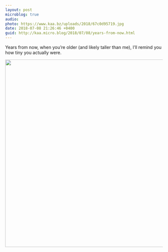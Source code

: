 ```yaml
---
layout: post
microblog: true
audio: 
photo: https://www.kaa.bz/uploads/2018/67c0d95719.jpg
date: 2018-07-08 21:26:46 +0400
guid: http://kaa.micro.blog/2018/07/08/years-from-now.html
---
```

Years from now, when you’re older (and likely taller than me), I’ll remind you how tiny you actually were.

<img src="https://www.kaa.bz/uploads/2018/67c0d95719.jpg" width="600" height="600" />
